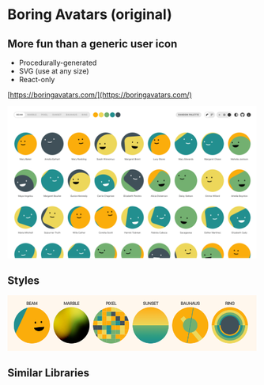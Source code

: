 # Boring Avatars (original)

## More fun than a generic user icon

- Procedurally-generated
- SVG (use at any size)
- React-only

[https://boringavatars.com/](https://boringavatars.com/)

![](./assets/boring-avatars-og.png)

## Styles

![](./assets/boring-avatars-variants.png)

## Similar Libraries
